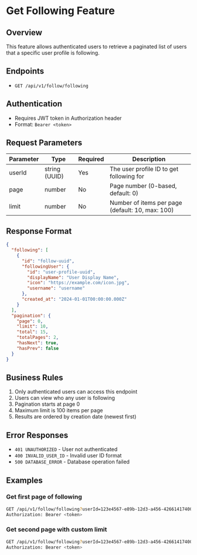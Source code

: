 # Get Following Feature

## Overview
This feature allows authenticated users to retrieve a paginated list of users that a specific user profile is following.

## Endpoints
- `GET /api/v1/follow/following`

## Authentication
- Requires JWT token in Authorization header
- Format: `Bearer <token>`

## Request Parameters
| Parameter | Type | Required | Description |
|-----------|------|----------|-------------|
| userId | string (UUID) | Yes | The user profile ID to get following for |
| page | number | No | Page number (0-based, default: 0) |
| limit | number | No | Number of items per page (default: 10, max: 100) |

## Response Format
```json
{
  "following": [
    {
      "id": "follow-uuid",
      "followingUser": {
        "id": "user-profile-uuid",
        "displayName": "User Display Name",
        "icon": "https://example.com/icon.jpg",
        "username": "username"
      },
      "created_at": "2024-01-01T00:00:00.000Z"
    }
  ],
  "pagination": {
    "page": 0,
    "limit": 10,
    "total": 15,
    "totalPages": 2,
    "hasNext": true,
    "hasPrev": false
  }
}
```

## Business Rules
1. Only authenticated users can access this endpoint
2. Users can view who any user is following
3. Pagination starts at page 0
4. Maximum limit is 100 items per page
5. Results are ordered by creation date (newest first)

## Error Responses
- `401 UNAUTHORIZED` - User not authenticated
- `400 INVALID_USER_ID` - Invalid user ID format
- `500 DATABASE_ERROR` - Database operation failed

## Examples

### Get first page of following
```bash
GET /api/v1/follow/following?userId=123e4567-e89b-12d3-a456-426614174000
Authorization: Bearer <token>
```

### Get second page with custom limit
```bash
GET /api/v1/follow/following?userId=123e4567-e89b-12d3-a456-426614174000&page=1&limit=5
Authorization: Bearer <token>
```
